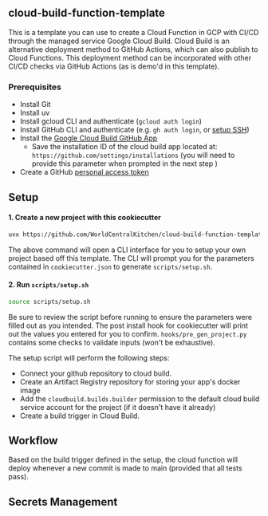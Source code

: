## cloud-build-function-template

This is a template you can use to create a Cloud Function in GCP with CI/CD through the managed service Google Cloud Build. Cloud Build is an alternative deployment method to GitHub Actions, which can also publish to Cloud Functions. This deployment method can be incorporated with other CI/CD checks via GitHub Actions (as is demo'd in this template).  

### Prerequisites 

* Install Git
* Install uv 
* Install gcloud CLI and authenticate (`gcloud auth login`)
* Install GitHub CLI and authenticate (e.g. `gh auth login`, or [setup SSH](https://github.com/github/docs/blob/main/content/authentication/connecting-to-github-with-ssh/generating-a-new-ssh-key-and-adding-it-to-the-ssh-agent.md))
* Install the [Google Cloud Build GitHub App](https://github.com/marketplace/google-cloud-build)
    * Save the installation ID of the cloud build app located at: `https://github.com/settings/installations` (you will need to provide this parameter when prompted in the next step )
* Create a GitHub [personal access token](https://docs.github.com/en/authentication/keeping-your-account-and-data-secure/managing-your-personal-access-tokens)

## Setup 

#### 1. Create a new project with this cookiecutter 

```bash
uvx https://github.com/WorldCentralKitchen/cloud-build-function-template.git 
```
The above command will open a CLI interface for you to setup your own project based off this template. The CLI will prompt you for the parameters contained in `cookiecutter.json` to generate `scripts/setup.sh`.

#### 2. Run `scripts/setup.sh`

```bash
source scripts/setup.sh
```
Be sure to review the script before running to ensure the parameters were filled out as you intended. The post install hook for cookiecutter will print out the values you entered for you to confirm. `hooks/pre_gen_project.py` contains some checks to validate inputs (won't be exhaustive). 

The setup script will perform the following steps: 

* Connect your github repository to cloud build. 
* Create an Artifact Registry repository for storing your app's docker image 
* Add the `cloudbuild.builds.builder` permission to the default cloud build service account for the project (if it doesn't have it already)
* Create a build trigger in Cloud Build. 

## Workflow 

Based on the build trigger defined in the setup, the cloud function will deploy whenever a new commit is made to main (provided that all tests pass). 

## Secrets Management